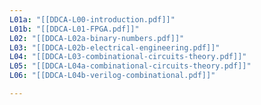 ```yaml
---
L01a: "[[DDCA-L00-introduction.pdf]]"
L01b: "[[DDCA-L01-FPGA.pdf]]"
L02: "[[DDCA-L02a-binary-numbers.pdf]]"
L03: "[[DDCA-L02b-electrical-engineering.pdf]]"
L04: "[[DDCA-L03-combinational-circuits-theory.pdf]]"
L05: "[[DDCA-L04a-combinational-circuits-theory.pdf]]"
L06: "[[DDCA-L04b-verilog-combinational.pdf]]"

---
```


